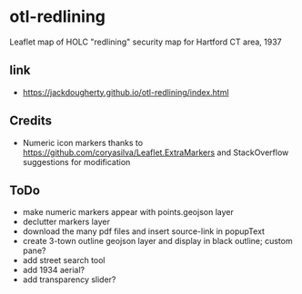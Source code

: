 # otl-redlining
Leaflet map of HOLC "redlining" security map for Hartford CT area, 1937

## link
- https://jackdougherty.github.io/otl-redlining/index.html

## Credits
- Numeric icon markers thanks to https://github.com/coryasilva/Leaflet.ExtraMarkers and StackOverflow suggestions for modification

## ToDo
- make numeric markers appear with points.geojson layer
- declutter markers layer
- download the many pdf files and insert source-link in popupText
- create 3-town outline geojson layer and display in black outline; custom pane?
- add street search tool
- add 1934 aerial?
- add transparency slider?
